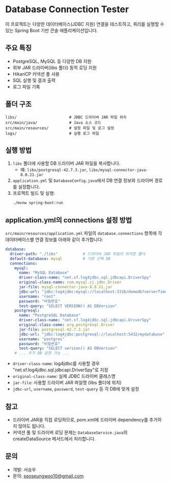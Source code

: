 # Database Connection Tester

이 프로젝트는 다양한 데이터베이스(JDBC 지원) 연결을 테스트하고, 쿼리를 실행할 수 있는 Spring Boot 기반 콘솔 애플리케이션입니다.

## 주요 특징
- PostgreSQL, MySQL 등 다양한 DB 지원
- 외부 JAR 드라이버(libs 폴더) 동적 로딩 지원
- HikariCP 커넥션 풀 사용
- SQL 실행 및 결과 출력
- 로그 파일 기록

## 폴더 구조
```
libs/                       # JDBC 드라이버 JAR 파일 위치
src/main/java/              # Java 소스 코드
src/main/resources/         # 설정 파일 및 로그 설정
logs/                       # 실행 로그 파일
```

## 실행 방법
1. `libs` 폴더에 사용할 DB 드라이버 JAR 파일을 복사합니다.
   - 예: `libs/postgresql-42.7.3.jar`, `libs/mysql-connector-java-8.0.21.jar`
2. `application.yml` 및 `DatabaseConfig.java`에서 DB 연결 정보와 드라이버 경로를 설정합니다.
3. 프로젝트 빌드 및 실행:
   ```bash
   ./mvnw spring-boot:run
   ```

## application.yml의 connections 설정 방법
`src/main/resources/application.yml` 파일의 `database.connections` 항목에 각 데이터베이스별 연결 정보를 아래와 같이 추가합니다:

```yaml
database:
  driver-path: "./libs"           # 드라이버 JAR 파일이 위치한 폴더
  default-database: mysql         # 기본 선택 DB
  connections:
    mysql:
      name: "MySQL Database"
      driver-class-name: "net.sf.log4jdbc.sql.jdbcapi.DriverSpy"
      original-class-name: com.mysql.cj.jdbc.Driver
      jar-file: mysql-connector-java-8.0.21.jar
      jdbc-url: "jdbc:log4jdbc:mysql://localhost:3316/demodb?serverTimezone=UTC"
      username: "root"
      password: "비밀번호"
      test-query: "SELECT VERSION() AS DBVersion"
    postgresql:
      name: "PostgreSQL Database"
      driver-class-name: "net.sf.log4jdbc.sql.jdbcapi.DriverSpy"
      original-class-name: org.postgresql.Driver
      jar-file: postgresql-42.7.3.jar
      jdbc-url: "jdbc:log4jdbc:postgresql://localhost:5432/mydatabase"
      username: "postgres"
      password: "비밀번호"
      test-query: "SELECT version() AS DBVersion"
    # ... 추가 DB 설정 가능 ...
```
- `driver-class-name`: log4jdbc를 사용할 경우 "net.sf.log4jdbc.sql.jdbcapi.DriverSpy"로 지정
- `original-class-name`: 실제 JDBC 드라이버 클래스명
- `jar-file`: 사용할 드라이버 JAR 파일명 (libs 폴더에 위치)
- `jdbc-url`, `username`, `password`, `test-query` 등 각 DB에 맞게 설정

## 참고
- 드라이버 JAR을 직접 로딩하므로, pom.xml에 드라이버 dependency를 추가하지 않아도 됩니다.
- 커넥션 풀 및 드라이버 로딩 문제는 `DatabaseService.java`의 createDataSource 메서드에서 처리합니다.

## 문의
- 개발: 서승우
- 문의: seoseungwoo10@gmail.com

